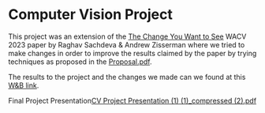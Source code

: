 # Computer Vision Project

This project was an extension of the [The Change You Want to See](https://github.com/ragavsachdeva/The-Change-You-Want-to-See) WACV 2023 paper by Raghav Sachdeva & Andrew Zisserman where we tried to make changes in order to improve the results claimed by the paper by trying techniques as proposed in the [Proposal.pdf](Proposal.pdf).

The results to the project and the changes we made can we found at this [W&B link](https://wandb.ai/wb-team-hardik/cyws?nw=nwusermhardik003).

Final Project Presentation[CV Project Presentation (1) (1)_compressed (2).pdf](https://github.com/user-attachments/files/16116936/CV.Project.Presentation.1.1._compressed.2.pdf)
